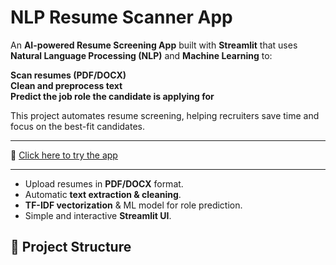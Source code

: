 #  NLP Resume Scanner App

An **AI-powered Resume Screening App** built with **Streamlit** that uses **Natural Language Processing (NLP)** and **Machine Learning** to:

 **Scan resumes (PDF/DOCX)**  
 **Clean and preprocess text**  
 **Predict the job role the candidate is applying for**  

This project automates resume screening, helping recruiters save time and focus on the best-fit candidates.

---

🔗 [Click here to try the app](https://resume-scanner-app.streamlit.app/)  

---


- Upload resumes in **PDF/DOCX** format.  
- Automatic **text extraction & cleaning**.  
- **TF-IDF vectorization** & ML model for role prediction.  
- Simple and interactive **Streamlit UI**.  

## 📂 Project Structure
